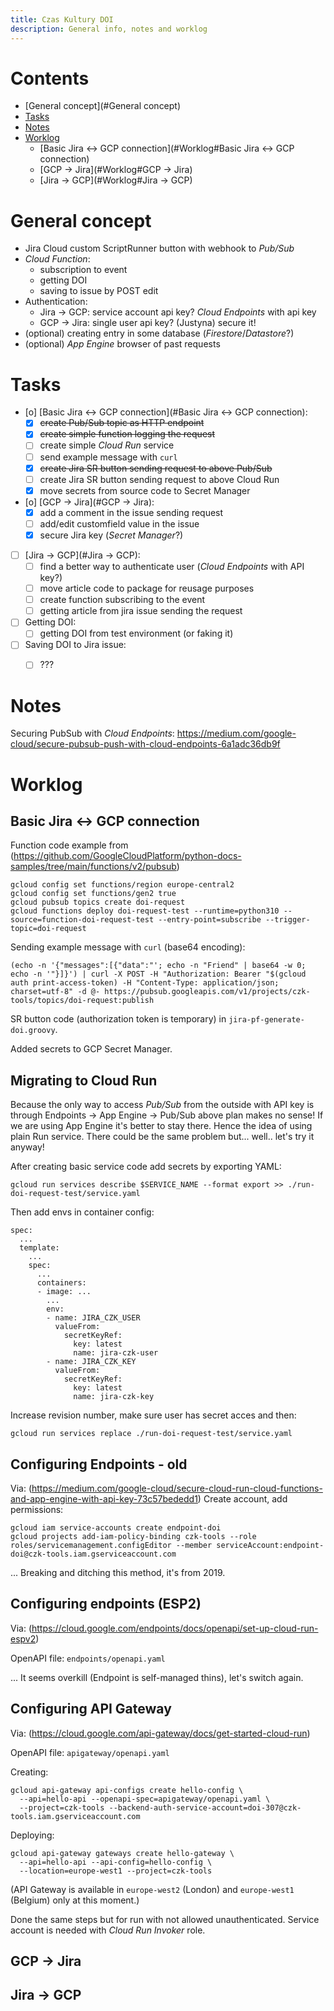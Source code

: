```yaml
---
title: Czas Kultury DOI
description: General info, notes and worklog
---
```


# Contents

- [General concept](#General concept)
- [Tasks](#Tasks)
- [Notes](#Notes)
- [Worklog](#Worklog)
  - [Basic Jira <-> GCP connection](#Worklog#Basic Jira <-> GCP connection)
  - [GCP -> Jira](#Worklog#GCP -> Jira)
  - [Jira -> GCP](#Worklog#Jira -> GCP)

# General concept

* Jira Cloud custom ScriptRunner button with webhook to *Pub/Sub*
* *Cloud Function*:
	* subscription to event
	* getting DOI
	* saving to issue by POST edit
* Authentication:
	* Jira -> GCP: service account api key? *Cloud Endpoints* with api key
	* GCP -> Jira: single user api key? (Justyna) secure it!
* (optional) creating entry in some database (*Firestore*/*Datastore*?)
* (optional) *App Engine* browser of past requests


# Tasks

- [o] [Basic Jira <-> GCP connection](#Basic Jira <-> GCP connection):
	- [X] ~~create Pub/Sub topic as HTTP endpoint~~
	- [X] ~~create simple function logging the request~~
	- [ ] create simple *Cloud Run* service
	- [ ] send example message with `curl`
	- [X] ~~create Jira SR button sending request to above Pub/Sub~~
	- [ ] create Jira SR button sending request to above Cloud Run
	- [X] move secrets from source code to Secret Manager

- [o] [GCP -> Jira](#GCP -> Jira):
	- [X] add a comment in the issue sending request
	- [ ] add/edit customfield value in the issue
	- [X] secure Jira key (*Secret Manager*?)

- [ ] [Jira -> GCP](#Jira -> GCP):
	- [ ] find a better way to authenticate user (*Cloud Endpoints* with API key?)
	- [ ] move article code to package for reusage purposes
	- [ ] create function subscribing to the event
	- [ ] getting article from jira issue sending the request

- [ ] Getting DOI:
	- [ ] getting DOI from test environment (or faking it)

- [ ] Saving DOI to Jira issue:
	- [ ] ???


# Notes
Securing PubSub with *Cloud Endpoints*: https://medium.com/google-cloud/secure-pubsub-push-with-cloud-endpoints-6a1adc36db9f


# Worklog
## Basic Jira <-> GCP connection
Function code example from (https://github.com/GoogleCloudPlatform/python-docs-samples/tree/main/functions/v2/pubsub)
```
gcloud config set functions/region europe-central2
gcloud config set functions/gen2 true
gcloud pubsub topics create doi-request
gcloud functions deploy doi-request-test --runtime=python310 --source=function-doi-request-test --entry-point=subscribe --trigger-topic=doi-request
```

Sending example message with `curl` (base64 encoding):
```
(echo -n '{"messages":[{"data":"'; echo -n "Friend" | base64 -w 0; echo -n '"}]}') | curl -X POST -H "Authorization: Bearer "$(gcloud auth print-access-token) -H "Content-Type: application/json; charset=utf-8" -d @- https://pubsub.googleapis.com/v1/projects/czk-tools/topics/doi-request:publish
```

SR button code (authorization token is temporary) in `jira-pf-generate-doi.groovy`.

Added secrets to GCP Secret Manager.

## Migrating to Cloud Run
Because the only way to access *Pub/Sub* from the outside with API key is through Endpoints -> App Engine -> Pub/Sub above plan makes no sense! If we are using App Engine it's better to stay there. Hence the idea of using plain Run service. There could be the same problem but... well.. let's try it anyway!

After creating basic service code add secrets by exporting YAML:
```
gcloud run services describe $SERVICE_NAME --format export >> ./run-doi-request-test/service.yaml
```

Then add envs in container config:
```
spec:
  ...
  template:
    ...
    spec:
      ...
      containers:
      - image: ...
        ...
        env:
        - name: JIRA_CZK_USER
          valueFrom:
            secretKeyRef:
              key: latest
              name: jira-czk-user
        - name: JIRA_CZK_KEY
          valueFrom:
            secretKeyRef:
              key: latest
              name: jira-czk-key
```

Increase revision number, make sure user has secret acces and then:
```
gcloud run services replace ./run-doi-request-test/service.yaml
```

## Configuring Endpoints - old
Via: (https://medium.com/google-cloud/secure-cloud-run-cloud-functions-and-app-engine-with-api-key-73c57bededd1)
Create account, add permissions:
```
gcloud iam service-accounts create endpoint-doi
gcloud projects add-iam-policy-binding czk-tools --role roles/servicemanagement.configEditor --member serviceAccount:endpoint-doi@czk-tools.iam.gserviceaccount.com
```
... Breaking and ditching this method, it's from 2019.


## Configuring endpoints (ESP2)
Via: (https://cloud.google.com/endpoints/docs/openapi/set-up-cloud-run-espv2)

OpenAPI file: `endpoints/openapi.yaml`

... It seems overkill (Endpoint is self-managed thins), let's switch again.


## Configuring API Gateway
Via: (https://cloud.google.com/api-gateway/docs/get-started-cloud-run)

OpenAPI file: `apigateway/openapi.yaml`

Creating:
```
gcloud api-gateway api-configs create hello-config \
  --api=hello-api --openapi-spec=apigateway/openapi.yaml \
  --project=czk-tools --backend-auth-service-account=doi-307@czk-tools.iam.gserviceaccount.com
```

Deploying:
```
gcloud api-gateway gateways create hello-gateway \
  --api=hello-api --api-config=hello-config \
  --location=europe-west1 --project=czk-tools
```
(API Gateway is available in `europe-west2` (London) and `europe-west1` (Belgium) only at this moment.)

Done the same steps but for run with not allowed unauthenticated. Service account is needed with *Cloud Run Invoker* role.

## GCP -> Jira

## Jira -> GCP
